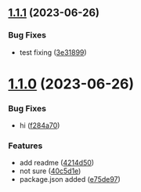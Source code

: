 ## [1.1.1](https://github.com/mikemickymick/test-release/compare/v1.1.0...v1.1.1) (2023-06-26)


### Bug Fixes

* test fixing ([3e31899](https://github.com/mikemickymick/test-release/commit/3e318995c38ff873cab953c5ce5c9bc6db07f389))



# [1.1.0](https://github.com/mikemickymick/test-release/compare/4214d5095a0c301a20c3e1e193e86b2f0c674322...v1.1.0) (2023-06-26)


### Bug Fixes

* hi ([f284a70](https://github.com/mikemickymick/test-release/commit/f284a70b9583e82f110f2beeb2538432657d83a1))


### Features

* add readme ([4214d50](https://github.com/mikemickymick/test-release/commit/4214d5095a0c301a20c3e1e193e86b2f0c674322))
* not sure ([40c5d1e](https://github.com/mikemickymick/test-release/commit/40c5d1e28f5155f1588c3390c07293181bf006c4))
* package.json added ([e75de97](https://github.com/mikemickymick/test-release/commit/e75de9765f8abc290cf4ec22ee70c8c82a1824ec))



